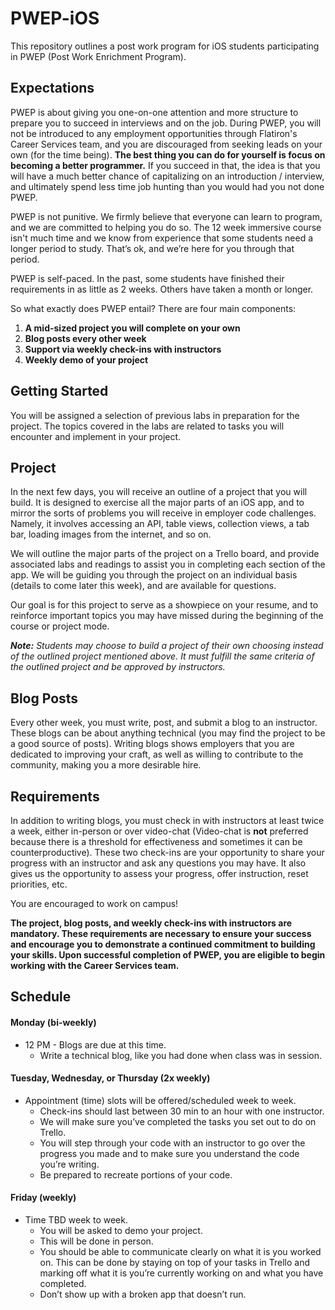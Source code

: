 # PWEP-iOS

This repository outlines a post work program for iOS students participating in PWEP (Post Work Enrichment Program).

## Expectations

PWEP is about giving you one-on-one attention and more structure to prepare you to succeed in interviews and on the job. During PWEP, you will not be introduced to any employment opportunities through Flatiron's Career Services team, and you are discouraged from seeking leads on your own (for the time being). __The best thing you can do for yourself is focus on becoming a better programmer.__ If you succeed in that, the idea is that you will have a much better chance of capitalizing on an introduction / interview, and ultimately spend less time job hunting than you would had you not done PWEP.

PWEP is not punitive. We firmly believe that everyone can learn to program, and we are committed to helping you do so. The 12 week immersive course isn't much time and we know from experience that some students need a longer period to study. That’s ok, and we’re here for you through that period.

PWEP is self-paced. In the past, some students have finished their requirements in as little as 2 weeks. Others have taken a month or longer.

So what exactly does PWEP entail? There are four main components:

1. __A mid-sized project you will complete on your own__
2. __Blog posts every other week__
3. __Support via weekly check-ins with instructors__
4. __Weekly demo of your project__

## Getting Started

You will be assigned a selection of previous labs in preparation for the project. The topics covered in the labs are related to tasks you will encounter and implement in your project.

## Project

In the next few days, you will receive an outline of a project that you will build. It is designed to exercise all the major parts of an iOS app, and to mirror the sorts of problems you will receive in employer code challenges. Namely, it involves accessing an API, table views, collection views, a tab bar, loading images from the internet, and so on.

We will outline the major parts of the project on a Trello board, and provide associated labs and readings to assist you in completing each section of the app. We will be guiding you through the project on an individual basis (details to come later this week), and are available for questions.

Our goal is for this project to serve as a showpiece on your resume, and to reinforce important topics you may have missed during the beginning of the course or project mode.

*__Note:__ Students may choose to build a project of their own choosing instead of the outlined project mentioned above. It must fulfill the same criteria of the outlined project and be approved by instructors.*

## Blog Posts

Every other week, you must write, post, and submit a blog to an instructor. These blogs can be about anything technical (you may find the project to be a good source of posts). Writing blogs shows employers that you are dedicated to improving your craft, as well as willing to contribute to the community, making you a more desirable hire.

## Requirements

In addition to writing blogs, you must check in with instructors at least twice a week, either in-person or over video-chat (Video-chat is __not__ preferred because there is a threshold for effectiveness and sometimes it can be counterproductive). These two check-ins are your opportunity to share your progress with an instructor and ask any questions you may have. It also gives us the opportunity to assess your progress, offer instruction, reset priorities, etc.


You are encouraged to work on campus!

__The project, blog posts, and weekly check-ins with instructors are mandatory. These requirements are necessary to ensure your success and encourage you to demonstrate a continued commitment to building your skills. Upon successful completion of PWEP, you are eligible to begin working with the Career Services team.__


## Schedule

#### Monday (bi-weekly)
- 12 PM - Blogs are due at this time.
  - Write a technical blog, like you had done when class was in session.

#### Tuesday, Wednesday, or Thursday (2x weekly)
- Appointment (time) slots will be offered/scheduled week to week.
  - Check-ins should last between 30 min to an hour with one instructor.
  - We will make sure you’ve completed the tasks you set out to do on Trello.
  - You will step through your code with an instructor to go over the progress you made and to make sure you understand the code you’re writing.
  - Be prepared to recreate portions of your code.

#### Friday (weekly)
- Time TBD week to week.
  - You will be asked to demo your project.
  - This will be done in person.
  - You should be able to communicate clearly on what it is you worked on. This can be done by staying on top of your tasks in Trello and marking off what it is you’re currently working on and what you have completed.
  - Don’t show up with a broken app that doesn’t run.
